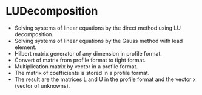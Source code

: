 # LUDecomposition
* Solving systems of linear equations by the direct method using LU decomposition.
* Solving systems of linear equations by the Gauss method with lead element.
* Hilbert matrix generator of any dimension in profile format.
* Convert of matrix from profile format to tight format.
* Multiplication matrix by vector in a profile format.
* The matrix of coefficients is stored in a profile format.
* The result are the matrices L and U in the profile format and the vector x (vector of unknowns).
